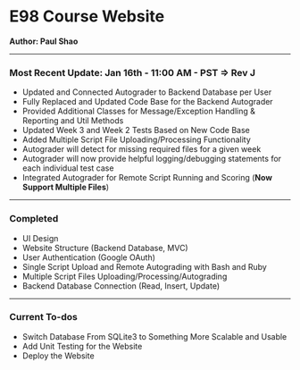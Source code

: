 # E98 Course Website
**Author: Paul Shao**
_________________________________________________________________________________________________________________________________________
### Most Recent Update: Jan 16th - 11:00 AM - PST => Rev J
* Updated and Connected Autograder to Backend Database per User
* Fully Replaced and Updated Code Base for the Backend Autograder
* Provided Additional Classes for Message/Exception Handling & Reporting and Util Methods
* Updated Week 3 and Week 2 Tests Based on New Code Base
* Added Multiple Script File Uploading/Processing Functionality
* Autograder will detect for missing required files for a given week
* Autograder will now provide helpful logging/debugging statements for each individual test case
* Integrated Autograder for Remote Script Running and Scoring (**Now Support Multiple Files**)
_________________________________________________________________________________________________________________________________________
### Completed
* UI Design
* Website Structure (Backend Database, MVC)
* User Authentication (Google OAuth)
* Single Script Upload and Remote Autograding with Bash and Ruby
* Multiple Script Files Uploading/Processing/Autograding
* Backend Database Connection (Read, Insert, Update)
_________________________________________________________________________________________________________________________________________
### Current To-dos
* Switch Database From SQLite3 to Something More Scalable and Usable
* Add Unit Testing for the Website
* Deploy the Website
